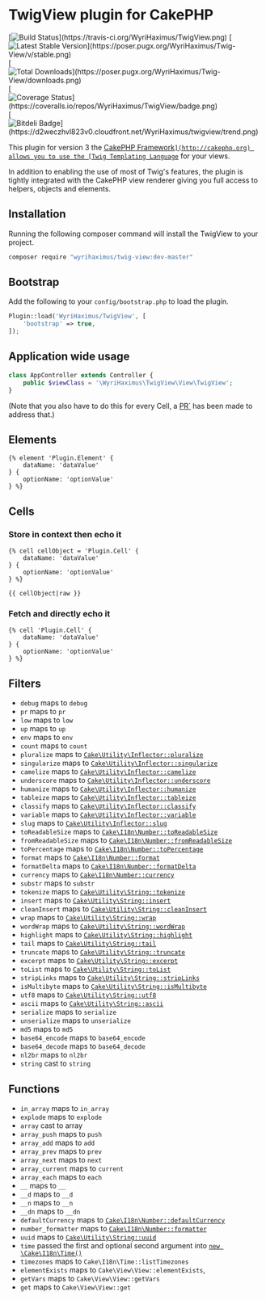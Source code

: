 # TwigView plugin for CakePHP #

[![Build Status`](https://travis-ci.org/WyriHaximus/TwigView.png)`](https://travis-ci.org/WyriHaximus/TwigView)
[![Latest Stable Version`](https://poser.pugx.org/WyriHaximus/Twig-View/v/stable.png)`](https://packagist.org/packages/WyriHaximus/Twig-View)
[![Total Downloads`](https://poser.pugx.org/WyriHaximus/Twig-View/downloads.png)`](https://packagist.org/packages/WyriHaximus/Twig-View)
[![Coverage Status`](https://coveralls.io/repos/WyriHaximus/TwigView/badge.png)`](https://coveralls.io/r/WyriHaximus/TwigView)
[![Bitdeli Badge`](https://d2weczhvl823v0.cloudfront.net/WyriHaximus/twigview/trend.png)`](https://bitdeli.com/free "Bitdeli Badge")

This plugin for version 3 the [CakePHP Framework`](http://cakephp.org) allows you to use the [Twig Templating Language`](http://twig.sensiolabs.org) for your views.

In addition to enabling the use of most of Twig's features, the plugin is tightly integrated with the CakePHP view renderer giving you full access to helpers, objects and elements.

## Installation ##

Running the following composer command will install the TwigView to your project.

```bash
composer require "wyrihaximus/twig-view:dev-master"
```

## Bootstrap ##

Add the following to your `config/bootstrap.php` to load the plugin.

```php
Plugin::load('WyriHaximus/TwigView', [
    'bootstrap' => true,
]);
```

## Application wide usage ##

```php
class AppController extends Controller {
    public $viewClass = '\WyriHaximus\TwigView\View\TwigView';
}
```

(Note that you also have to do this for every Cell, a [PR`](https://github.com/cakephp/app/pull/118) has been made to address that.)

## Elements ##

```jinja
{% element 'Plugin.Element' {
    dataName: 'dataValue'
} {
    optionName: 'optionValue'
} %}
```

## Cells ##

### Store in context then echo it ###
```jinja
{% cell cellObject = 'Plugin.Cell' {
    dataName: 'dataValue'
} {
    optionName: 'optionValue'
} %}

{{ cellObject|raw }}
```

### Fetch and directly echo it ###
```jinja
{% cell 'Plugin.Cell' {
    dataName: 'dataValue'
} {
    optionName: 'optionValue'
} %}
```

## Filters ##
* `debug` maps to `debug`
* `pr` maps to `pr`
* `low` maps to `low`
* `up` maps to `up`
* `env` maps to `env`
* `count` maps to `count`
* `pluralize` maps to [`Cake\Utility\Inflector::pluralize`](http://book.cakephp.org/3.0/en/core-libraries/inflector.html#Cake\Utility\Inflector::pluralize)
* `singularize` maps to [`Cake\Utility\Inflector::singularize`](http://book.cakephp.org/3.0/en/core-libraries/inflector.html#Cake\Utility\Inflector::singularize)
* `camelize` maps to [`Cake\Utility\Inflector::camelize`](http://book.cakephp.org/3.0/en/core-libraries/inflector.html#Cake\Utility\Inflector::camelize)
* `underscore` maps to [`Cake\Utility\Inflector::underscore`](http://book.cakephp.org/3.0/en/core-libraries/inflector.html#Cake\Utility\Inflector::underscore)
* `humanize` maps to [`Cake\Utility\Inflector::humanize`](http://book.cakephp.org/3.0/en/core-libraries/inflector.html#Cake\Utility\Inflector::humanize)
* `tableize` maps to [`Cake\Utility\Inflector::tableize`](http://book.cakephp.org/3.0/en/core-libraries/inflector.html#Cake\Utility\Inflector::tableize)
* `classify` maps to [`Cake\Utility\Inflector::classify`](http://book.cakephp.org/3.0/en/core-libraries/inflector.html#Cake\Utility\Inflector::classify)
* `variable` maps to [`Cake\Utility\Inflector::variable`](http://book.cakephp.org/3.0/en/core-libraries/inflector.html#Cake\Utility\Inflector::variable)
* `slug` maps to [`Cake\Utility\Inflector::slug`](http://book.cakephp.org/3.0/en/core-libraries/inflector.html#Cake\Utility\Inflector::slug)
* `toReadableSize` maps to [`Cake\I18n\Number::toReadableSize`](http://book.cakephp.org/3.0/en/core-libraries/number.html#Cake\I18n\Number::toReadableSize)
* `fromReadableSize` maps to [`Cake\I18n\Number::fromReadableSize`](http://book.cakephp.org/3.0/en/core-libraries/number.html#Cake\I18n\Number::fromReadableSize)
* `toPercentage` maps to [`Cake\I18n\Number::toPercentage`](http://book.cakephp.org/3.0/en/core-libraries/number.html#Cake\I18n\Number::toPercentage)
* `format` maps to [`Cake\I18n\Number::format`](http://book.cakephp.org/3.0/en/core-libraries/number.html#Cake\I18n\Number::format)
* `formatDelta` maps to [`Cake\I18n\Number::formatDelta`](http://book.cakephp.org/3.0/en/core-libraries/number.html#Cake\I18n\Number::formatDelta)
* `currency` maps to [`Cake\I18n\Number::currency`](http://book.cakephp.org/3.0/en/core-libraries/number.html#Cake\I18n\Number::currency)
* `substr` maps to `substr`
* `tokenize` maps to [`Cake\Utility\String::tokenize`](http://book.cakephp.org/3.0/en/core-libraries/string.html#Cake\Utility\String::tokenize)
* `insert` maps to [`Cake\Utility\String::insert`](http://book.cakephp.org/3.0/en/core-libraries/string.html#Cake\Utility\String::insert)
* `cleanInsert` maps to [`Cake\Utility\String::cleanInsert`](http://book.cakephp.org/3.0/en/core-libraries/string.html#Cake\Utility\String::cleanInsert)
* `wrap` maps to [`Cake\Utility\String::wrap`](http://book.cakephp.org/3.0/en/core-libraries/string.html#Cake\Utility\String::wrap)
* `wordWrap` maps to [`Cake\Utility\String::wordWrap`](http://book.cakephp.org/3.0/en/core-libraries/string.html#Cake\Utility\String::wordWrap)
* `highlight` maps to [`Cake\Utility\String::highlight`](http://book.cakephp.org/3.0/en/core-libraries/string.html#Cake\Utility\String::highlight)
* `tail` maps to [`Cake\Utility\String::tail`](http://book.cakephp.org/3.0/en/core-libraries/string.html#Cake\Utility\String::tail)
* `truncate` maps to [`Cake\Utility\String::truncate`](http://book.cakephp.org/3.0/en/core-libraries/string.html#Cake\Utility\String::truncate)
* `excerpt` maps to [`Cake\Utility\String::excerpt`](http://book.cakephp.org/3.0/en/core-libraries/string.html#Cake\Utility\String::excerpt)
* `toList` maps to [`Cake\Utility\String::toList`](http://book.cakephp.org/3.0/en/core-libraries/string.html#Cake\Utility\String::toList)
* `stripLinks` maps to [`Cake\Utility\String::stripLinks`](http://book.cakephp.org/3.0/en/core-libraries/string.html#Cake\Utility\String::stripLinks)
* `isMultibyte` maps to [`Cake\Utility\String::isMultibyte`](http://book.cakephp.org/3.0/en/core-libraries/string.html#Cake\Utility\String::isMultibyte)
* `utf8` maps to [`Cake\Utility\String::utf8`](http://book.cakephp.org/3.0/en/core-libraries/string.html#Cake\Utility\String::utf8)
* `ascii` maps to [`Cake\Utility\String::ascii`](http://book.cakephp.org/3.0/en/core-libraries/string.html#Cake\Utility\String::ascii)
* `serialize` maps to `serialize`
* `unserialize` maps to `unserialize`
* `md5` maps to `md5`
* `base64_encode` maps to `base64_encode`
* `base64_decode` maps to `base64_decode`
* `nl2br` maps to `nl2br`
* `string` cast to `string`

## Functions ##
* `in_array` maps to `in_array`
* `explode` maps to `explode`
* `array` cast to array
* `array_push` maps to `push`
* `array_add` maps to `add`
* `array_prev` maps to `prev`
* `array_next` maps to `next`
* `array_current` maps to `current`
* `array_each` maps to `each`
* `__` maps to `__`
* `__d` maps to `__d`
* `__n` maps to `__n`
* `__dn` maps to `__dn`
* `defaultCurrency` maps to [`Cake\I18n\Number::defaultCurrency`](http://book.cakephp.org/3.0/en/core-libraries/number.html#Cake\I18n\Number::defaultCurrency)
* `number_formatter` maps to [`Cake\I18n\Number::formatter`](http://book.cakephp.org/3.0/en/core-libraries/number.html#Cake\I18n\Number::formatter)
* `uuid` maps to [`Cake\Utility\String::uuid`](http://book.cakephp.org/3.0/en/core-libraries/string.html#Cake\Utility\String::uuid)
* `time` passed the first and optional second argument into [`new \Cake\I18n\Time()`](http://book.cakephp.org/3.0/en/core-libraries/time.html#creating-time-instances)
* `timezones` maps to `Cake\I18n\Time::listTimezones`
* `elementExists` maps to `Cake\View\View::elementExists`,
* `getVars` maps to `Cake\View\View::getVars`
* `get` maps to `Cake\View\View::get`